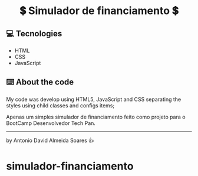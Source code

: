 <h1 align="center">
  💲 Simulador de financiamento 💲 
</h1>

## 💻 Tecnologies

* HTML
* CSS
* JavaScript

## ⌨️ About the code
My code was develop using HTML5, JavaScript and CSS separating the styles using child classes and configs items;

Apenas um simples simulador de financiamento feito como projeto para o BootCamp Desenvolvedor Tech Pan.

<hr>

by Antonio David Almeida Soares 👍


# simulador-financiamento
